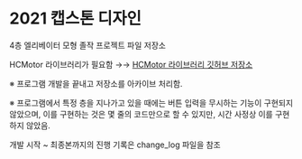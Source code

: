 # 2021 캡스톤 디자인
4층 엘리베이터 모형 졸작 프로젝트 파일 저장소

HCMotor 라이브러리가 필요함 →→ [HCMotor 라이브러리 깃허브 저장소](https://github.com/HobbyComponents/HCMotor)

※ 프로그램 개발을 끝내고 저장소를 아카이브 처리함.

※ 프로그램에서 특정 층을 지나가고 있을 때에는 버튼 입력을 무시하는 기능이 구현되지 않았으며, 이를 구현하는 것은 몇 줄의 코드만으로 할 수 있지만, 시간 사정상 이를 구현하지 않았음.

개발 시작 ~ 최종본까지의 진행 기록은 change_log 파일을 참조
